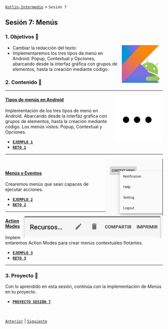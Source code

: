 [`Kotlin-Intermedio`](../Readme.md) > `Sesión 7`


## Sesión 7: Menús

> <div style="text-align: justify;">
  
### 1. Objetivos :dart: 

<img src="../images/android-kotlin.png" align="right" height="120" hspace="10">

- Cambiar la redacción del texto:
- Implementaremos los tres tipos de menú en Android: Popup, Contextual y Opciones, abarcando desde la interfaz gráfica con grupos de elementos, hasta la creación mediante código.


### 2. Contenido :blue_book:

---

<img src="images/dots.jpg" align="right" height="150"> 

#### <ins>Tipos de menús en Android</ins>

Implementación de los tres tipos de menú en Android. Abarcando desde la interfáz grafica con grupos de elementos, hasta la creación mediante código. Los menús vistos: Popup, Contextual y Opciones.

- [**`EJEMPLO 1`**](Ejemplo-01/Readme.md)
- [**`RETO 1`**](Reto-01/Readme.md)

---

<img src="images/context.png" align="right" height="180"> 

<br/>

#### <ins>Menús y Eventos</ins>

Crearemos menús que sean capaces de ejecutar acciones.

- [**`EJEMPLO 2`**](Ejemplo-02/Readme.md)
- [**`RETO 2`**](Reto-02/Readme.md)

---

<img src="images/action_modes.png" align="right" height="70"> 

#### <ins>Action Modes</ins>

Implementaremos Action Modes para crear menús contextuales flotantes.

- [**`EJEMPLO 3`**](Ejemplo-03/Readme.md)
- [**`RETO 3`**](Reto-03/Readme.md)

---


### 3. Proyecto :hammer:

Con lo aprendido en esta sesión, continúa con la implementación de _Menús_ en tu proyecto.

- [**`PROYECTO SESIÓN 7`**](Proyecto/Readme.md)

<br/>

[`Anterior`](../Sesion-06/Readme.md) | [`Siguiente`](../Sesion-08/Readme.md)      

</div>


